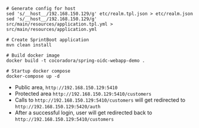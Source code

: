 ```
# Generate config for host
sed 's/__host__/192.168.150.129/g' etc/realm.tpl.json > etc/realm.json
sed 's/__host__/192.168.150.129/g' src/main/resources/application.tpl.yml > src/main/resources/application.yml

# Create SprintBoot application
mvn clean install

# Build docker image
docker build -t cocoradora/spring-oidc-webapp-demo .

# Startup docker compose
docker-compose up -d
```


* Public area, `http://192.168.150.129:5410`
* Protected area `http://192.168.150.129:5410/customers`
* Calls to `http://192.168.150.129:5410/customers` will get redirected to `http://192.168.150.129:5420/auth`
* After a successful login, user will get redirected back to `http://192.168.150.129:5410/customers`
